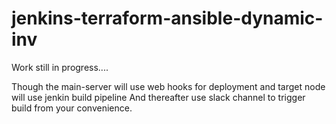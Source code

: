 # jenkins-terraform-ansible-dynamic-inv
Work still in progress....

Though the main-server will use web hooks for deployment and target node will use jenkin build pipeline
And thereafter use slack channel to trigger build from your convenience.
